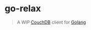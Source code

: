 # go-relax

> A WIP [CouchDB][couchdb] client for [Golang][go]


[couchdb]: https://couchdb.apache.org/
[go]: https://golang.org/
